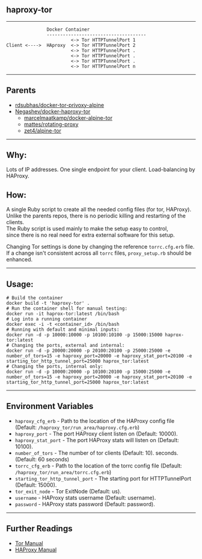 haproxy-tor
-----------
<hr>

```
               Docker Container
               -------------------------------------
                        <-> Tor HTTPTunnelPort 1
Client <---->  HAproxy  <-> Tor HTTPTunnelPort 2
                        <-> Tor HTTPTunnelPort .
                        <-> Tor HTTPTunnelPort .
                        <-> Tor HTTPTunnelPort .
                        <-> Tor HTTPTunnelPort n
```

<hr>

Parents
-------
 * [rdsubhas/docker-tor-privoxy-alpine](https://github.com/rdsubhas/docker-tor-privoxy-alpine)
 * [Negashev/docker-haproxy-tor](https://github.com/Negashev/docker-haproxy-tor)
   * [marcelmaatkamp/docker-alpine-tor](https://github.com/marcelmaatkamp/docker-alpine-tor)
   * [mattes/rotating-proxy](https://github.com/mattes/rotating-proxy)
   * [zet4/alpine-tor](https://github.com/zet4/alpine-tor)
  
<hr>
  
Why:
---
Lots of IP addresses. One single endpoint for your client. Load-balancing by HAProxy.

How:
---
A single Ruby script to create all the needed config files (for tor, HAProxy).<br>
Unlike the parents repos, there is no periodic killing and restarting of the clients.<br>
The Ruby script is used mainly to make the setup easy to control,<br>
since there is no real need for extra external software for this setup.<br>


Changing Tor settings is done by changing the reference `torrc.cfg.erb` file.<br>
If a change isn't consistent across all `torrc` files, `proxy_setup.rb` should be enhanced.<br>

<hr>

Usage:
------
```
# Build the container
docker build -t 'haproxy-tor' .
# Run the container shell for manual testing:
docker run -it haprox-tor:latest /bin/bash
# Log into a running container 
docker exec -i -t <container_id> /bin/bash
# Running with default and minimal inputs:
docker run -d -p 10000:10000 -p 10100:10100 -p 15000:15000 haprox-tor:latest
# Changing the ports, external and internal:
docker run -d -p 20000:20000 -p 20100:20100 -p 25000:25000 -e number_of_tors=15 -e haproxy_port=20000 -e haproxy_stat_port=20100 -e starting_tor_http_tunnel_port=25000 haprox_tor:latest
# Changing the ports, internal only:
docker run -d -p 10000:20000 -p 10100:20100 -p 15000:25000 -e number_of_tors=15 -e haproxy_port=20000 -e haproxy_stat_port=20100 -e starting_tor_http_tunnel_port=25000 haprox_tor:latest

```

<hr>

Environment Variables
---------------------
 * `haproxy_cfg_erb` - Path to the location of the HAProxy config file (Default: `/haproxy_tor/run_area/haproxy.cfg.erb`)
 * `haproxy_port` - The port HAProxy client listen on (Default: 10000).
 * `haproxy_stat_port` - The port HAProxy stats will listen on (Default: 10100).
 * `number_of_tors` - The number of tor clients (Default: 10).
   seconds. (Default: 60 seconds)
 * `torrc_cfg_erb` - Path to the location of the torrc config file (Default: `/haproxy_tor/run_area/torrc.cfg.erb`)
 * `starting_tor_http_tunnel_port` - The starting port for HTTPTunnelPort (Default: 15000).
 * `tor_exit_node` - Tor ExitNode (Default: us). 
 * `username` - HAProxy stats username (Default: username). 
 * `password` - HAProxy stats password (Default: password).
 

<hr>

Further Readings
----------------

 * [Tor Manual](https://www.torproject.org/docs/tor-manual.html.en)
 * [HAProxy Manual](https://cbonte.github.io/haproxy-dconv/1.7/configuration.html)
